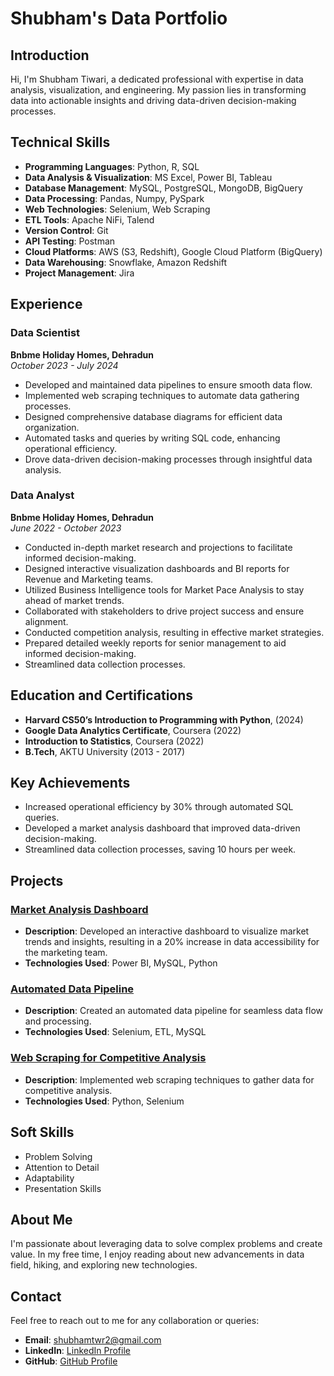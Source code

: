 # Shubham's Data Portfolio

## Introduction

Hi, I'm Shubham Tiwari, a dedicated professional with expertise in data analysis, visualization, and engineering. My passion lies in transforming data into actionable insights and driving data-driven decision-making processes.

## Technical Skills

- **Programming Languages**: Python, R, SQL
- **Data Analysis & Visualization**: MS Excel, Power BI, Tableau
- **Database Management**: MySQL, PostgreSQL, MongoDB, BigQuery
- **Data Processing**: Pandas, Numpy, PySpark
- **Web Technologies**: Selenium, Web Scraping
- **ETL Tools**: Apache NiFi, Talend
- **Version Control**: Git
- **API Testing**: Postman
- **Cloud Platforms**: AWS (S3, Redshift), Google Cloud Platform (BigQuery)
- **Data Warehousing**: Snowflake, Amazon Redshift
- **Project Management**: Jira

## Experience

### Data Scientist
**Bnbme Holiday Homes, Dehradun**  
*October 2023 - July 2024*

- Developed and maintained data pipelines to ensure smooth data flow.
- Implemented web scraping techniques to automate data gathering processes.
- Designed comprehensive database diagrams for efficient data organization.
- Automated tasks and queries by writing SQL code, enhancing operational efficiency.
- Drove data-driven decision-making processes through insightful data analysis.

### Data Analyst
**Bnbme Holiday Homes, Dehradun**  
*June 2022 - October 2023*

- Conducted in-depth market research and projections to facilitate informed decision-making.
- Designed interactive visualization dashboards and BI reports for Revenue and Marketing teams.
- Utilized Business Intelligence tools for Market Pace Analysis to stay ahead of market trends.
- Collaborated with stakeholders to drive project success and ensure alignment.
- Conducted competition analysis, resulting in effective market strategies.
- Prepared detailed weekly reports for senior management to aid informed decision-making.
- Streamlined data collection processes.

## Education and Certifications

- **Harvard CS50’s Introduction to Programming with Python**, (2024)
- **Google Data Analytics Certificate**, Coursera (2022)
- **Introduction to Statistics**, Coursera (2022)
- **B.Tech**, AKTU University (2013 - 2017) 

## Key Achievements

- Increased operational efficiency by 30% through automated SQL queries.
- Developed a market analysis dashboard that improved data-driven decision-making.
- Streamlined data collection processes, saving 10 hours per week.

## Projects

### [Market Analysis Dashboard](https://github.com/your-username/project-link)
- **Description**: Developed an interactive dashboard to visualize market trends and insights, resulting in a 20% increase in data accessibility for the marketing team.
- **Technologies Used**: Power BI, MySQL, Python

### [Automated Data Pipeline](https://github.com/ShubhamCraft/AutomatedDataPipeline)
- **Description**: Created an automated data pipeline for seamless data flow and processing.
- **Technologies Used**: Selenium, ETL, MySQL

### [Web Scraping for Competitive Analysis](https://github.com/your-username/project-link)
- **Description**: Implemented web scraping techniques to gather data for competitive analysis.
- **Technologies Used**: Python, Selenium

## Soft Skills

- Problem Solving
- Attention to Detail
- Adaptability
- Presentation Skills

## About Me

I'm passionate about leveraging data to solve complex problems and create value. In my free time, I enjoy reading about new advancements in data field, hiking, and exploring new technologies.

## Contact

Feel free to reach out to me for any collaboration or queries:

- **Email**: shubhamtwr2@gmail.com
- **LinkedIn**: [LinkedIn Profile](https://www.linkedin.com/in/shubham-tiwari-m/)
- **GitHub**: [GitHub Profile](https://github.com/ShubhamCraft)
